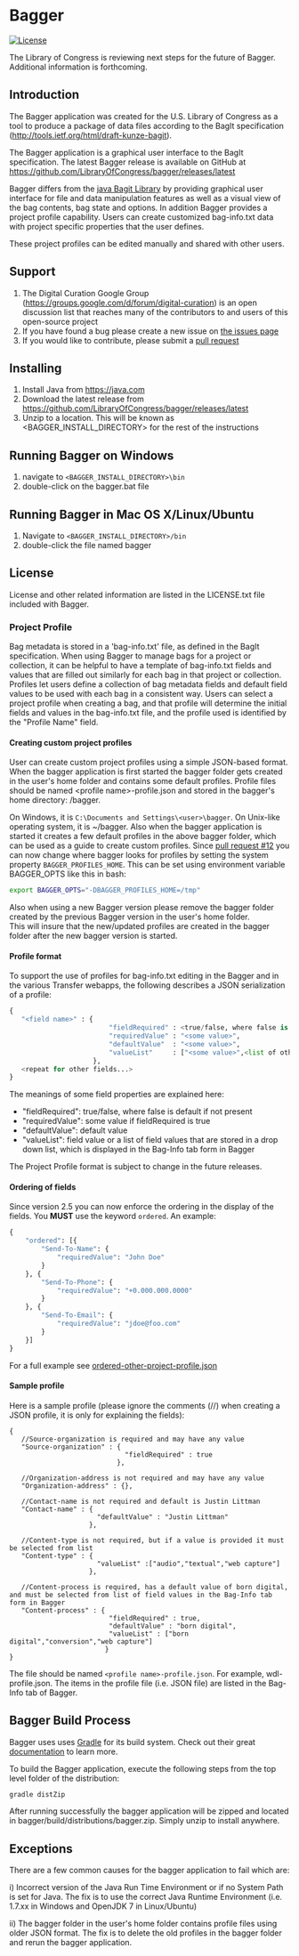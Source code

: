 # Bagger
[![License](https://img.shields.io/badge/License-Public--Domain-blue.svg)](https://github.com/LibraryOfCongress/bagger/blob/master/LICENSE.txt)

The Library of Congress is reviewing next steps for the future of Bagger. Additional information is forthcoming.

## Introduction
The Bagger application was created for the U.S. Library of Congress as a tool to produce a package of data files according to the BagIt specification (http://tools.ietf.org/html/draft-kunze-bagit).

The Bagger application is a graphical user interface to the BagIt specification. The latest Bagger release is available on GitHub at https://github.com/LibraryOfCongress/bagger/releases/latest

Bagger differs from the [java Bagit Library](https://github.com/LibraryOfCongress/bagit-java) by providing graphical user interface for file and data manipulation features as well as a visual view of the bag contents, bag state and options.  In addition Bagger provides a project profile capability.  Users can create customized bag-info.txt data with project specific properties that the user defines.

These project profiles can be edited manually and shared with other users.

## Support
1. The Digital Curation Google Group (https://groups.google.com/d/forum/digital-curation) is an open discussion list that reaches many of the contributors to and users of this open-source project
2. If you have found a bug please create a new issue on [the issues page](https://github.com/LibraryOfCongress/bagger/issues/new)
4. If you would like to contribute, please submit a [pull request](https://help.github.com/articles/creating-a-pull-request/)

## Installing
1. Install Java from https://java.com
2. Download the latest release from https://github.com/LibraryOfCongress/bagger/releases/latest
3. Unzip to a location. This will be known as \<BAGGER_INSTALL_DIRECTORY> for the rest of the instructions

## Running Bagger on Windows
1. navigate to `<BAGGER_INSTALL_DIRECTORY>\bin`
2. double-click on the bagger.bat file

## Running Bagger in Mac OS X/Linux/Ubuntu
1. Navigate to `<BAGGER_INSTALL_DIRECTORY>/bin`
2. double-click the file named bagger

## License
License and other related information are listed in the LICENSE.txt file included with Bagger.

### Project Profile
Bag metadata is stored in a 'bag-info.txt' file, as defined in the BagIt specification.  When using Bagger to manage bags for a project or collection, it can be helpful to have a template of bag-info.txt fields and values that are filled out similarly for each bag in that project or collection.
Profiles let users define a collection of bag metadata fields and default field values to be used with each bag in a consistent way.
Users can select a project profile when creating a bag, and that profile will determine the initial fields and values in the bag-info.txt file, and the profile used is identified by the "Profile Name" field.

#### Creating custom project profiles
User can create custom project profiles using a simple JSON-based format. When the bagger application is first started the bagger folder gets created in the user's home folder and contains some default profiles.
Profile files should be named \<profile name>-profile.json and stored in the bagger's home directory: <user-home-dir>/bagger.

On Windows, it is `C:\Documents and Settings\<user>\bagger`. On Unix-like operating system, it is ~/bagger.  Also when the bagger application is started it creates a few default profiles in the above bagger folder, which can be used as a guide to create custom profiles.
Since [pull request #12](https://github.com/LibraryOfCongress/bagger/pull/12) you can now change where bagger looks for profiles by setting the system property `BAGGER_PROFILES_HOME`. This can be set using environment variable BAGGER_OPTS like this in bash:
``` bash
export BAGGER_OPTS="-DBAGGER_PROFILES_HOME=/tmp"
```

Also when using a new Bagger version please remove the bagger folder created by the previous Bagger version in the user's home folder.  
This will insure that the new/updated profiles are created in the bagger folder after the new bagger version is started.

#### Profile format
To support the use of profiles for bag-info.txt editing in the Bagger and in the various Transfer webapps, the following describes a JSON serialization of a profile:

``` python
{
   "<field name>" : {
                         "fieldRequired" : <true/false, where false is default if not present>,                
                         "requiredValue" : "<some value>",
                         "defaultValue"  : "<some value>",
                         "valueList"     : ["<some value>",<list of other values...>]
                     },
   <repeat for other fields...>
}
```

The meanings of some field properties are explained here:

* "fieldRequired": true/false, where false is default if not present                
* "requiredValue": some value if fieldRequired is true
* "defaultValue": default value
* "valueList": field value or a list of field values that are stored in a drop down list, which is displayed in the Bag-Info tab form in Bagger

The Project Profile format is subject to change in the future releases.

#### Ordering of fields
Since version 2.5 you can now enforce the ordering in the display of the fields. You **MUST** use the keyword `ordered`. An example:
```python
{
	"ordered": [{
		"Send-To-Name": {
			"requiredValue": "John Doe"
		}
	}, {
		"Send-To-Phone": {
			"requiredValue": "+0.000.000.0000"
		}
	}, {
		"Send-To-Email": {
			"requiredValue": "jdoe@foo.com"
		}
	}]
}
```

For a full example see [ordered-other-project-profile.json](bagger-business/src/main/resources/gov/loc/repository/bagger/profiles/ordered-other-project-profile.json)

#### Sample profile
Here is a sample profile (please ignore the comments (//) when creating a JSON profile, it is only for explaining the fields):

```
{
   //Source-organization is required and may have any value
   "Source-organization" : {
                             "fieldRequired" : true
                           },

   //Organization-address is not required and may have any value
   "Organization-address" : {},

   //Contact-name is not required and default is Justin Littman
   "Contact-name" : {
                      "defaultValue" : "Justin Littman"
                    },

   //Content-type is not required, but if a value is provided it must be selected from list
   "Content-type" : {
                      "valueList" :["audio","textual","web capture"]
                    },

   //Content-process is required, has a default value of born digital, and must be selected from list of field values in the Bag-Info tab form in Bagger
   "Content-process" : {
                         "fieldRequired" : true,
                         "defaultValue" : "born digital",
                         "valueList" : ["born digital","conversion","web capture"]
                        }
}
```

The file should be named `<profile name>-profile.json`. For example, wdl-profile.json.
The items in the profile file (i.e. JSON file) are listed in the Bag-Info tab of Bagger.


## Bagger Build Process
Bagger uses uses [Gradle](https://gradle.org/) for its build system. Check out their great [documentation](https://docs.gradle.org/current/userguide/userguide_single.html) to learn more.

To build the Bagger application, execute the following steps from the top level folder of the distribution:
``` bash
gradle distZip
```
After running successfully the bagger application will be zipped and located in bagger/build/distributions/bagger.zip. Simply unzip to install anywhere.

## Exceptions
There are a few common causes for the bagger application to fail which are:

i)   Incorrect version of the Java Run Time Environment or if no System Path is set for Java.
     The fix is to use the correct Java Runtime Environment (i.e. 1.7.xx in Windows and OpenJDK 7 in Linux/Ubuntu)

ii)  The bagger folder in the user's home folder contains profile files using older JSON format.
     The fix is to delete the old profiles in the bagger folder and rerun the bagger application.
